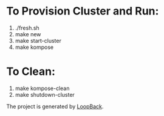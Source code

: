 # To Provision Cluster and Run:
1) ./fresh.sh
2) make new
3) make start-cluster
4) make kompose

# To Clean:
1) make kompose-clean
2) make shutdown-cluster

The project is generated by [LoopBack](http://loopback.io).
